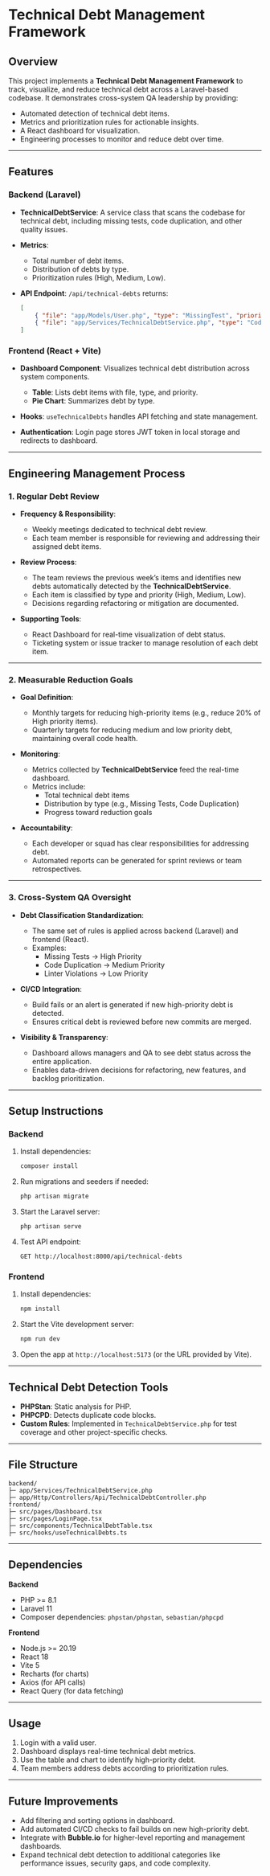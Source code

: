 # Technical Debt Management Framework

## Overview

 This project implements a **Technical Debt Management Framework** to track, visualize, and reduce technical debt across a Laravel-based codebase. It demonstrates cross-system QA leadership by providing:

* Automated detection of technical debt items.
* Metrics and prioritization rules for actionable insights.
* A React dashboard for visualization.
* Engineering processes to monitor and reduce debt over time.

---

## Features

### Backend (Laravel)

* **TechnicalDebtService**:
  A service class that scans the codebase for technical debt, including missing tests, code duplication, and other quality issues.
* **Metrics**:

  * Total number of debt items.
  * Distribution of debts by type.
  * Prioritization rules (High, Medium, Low).
* **API Endpoint**:
  `/api/technical-debts` returns:

  ```json
  [
      { "file": "app/Models/User.php", "type": "MissingTest", "priority": "High" },
      { "file": "app/Services/TechnicalDebtService.php", "type": "CodeDuplication", "priority": "Medium" }
  ]
  ```

### Frontend (React + Vite)

* **Dashboard Component**:
  Visualizes technical debt distribution across system components.

  * **Table**: Lists debt items with file, type, and priority.
  * **Pie Chart**: Summarizes debt by type.
* **Hooks**: `useTechnicalDebts` handles API fetching and state management.
* **Authentication**: Login page stores JWT token in local storage and redirects to dashboard.

---

## Engineering Management Process

### 1. **Regular Debt Review**

* **Frequency & Responsibility**:
  * Weekly meetings dedicated to technical debt review.
  * Each team member is responsible for reviewing and addressing their assigned debt items.

* **Review Process**:
  * The team reviews the previous week’s items and identifies new debts automatically detected by the **TechnicalDebtService**.
  * Each item is classified by type and priority (High, Medium, Low).
  * Decisions regarding refactoring or mitigation are documented.

* **Supporting Tools**:
  * React Dashboard for real-time visualization of debt status.
  * Ticketing system or issue tracker to manage resolution of each debt item.

---

### 2. **Measurable Reduction Goals**

* **Goal Definition**:
  * Monthly targets for reducing high-priority items (e.g., reduce 20% of High priority items).
  * Quarterly targets for reducing medium and low priority debt, maintaining overall code health.

* **Monitoring**:
  * Metrics collected by **TechnicalDebtService** feed the real-time dashboard.
  * Metrics include:
    * Total technical debt items
    * Distribution by type (e.g., Missing Tests, Code Duplication)
    * Progress toward reduction goals

* **Accountability**:
  * Each developer or squad has clear responsibilities for addressing debt.
  * Automated reports can be generated for sprint reviews or team retrospectives.

---

### 3. **Cross-System QA Oversight**

* **Debt Classification Standardization**:
  * The same set of rules is applied across backend (Laravel) and frontend (React).
  * Examples:
    * Missing Tests → High Priority
    * Code Duplication → Medium Priority
    * Linter Violations → Low Priority

* **CI/CD Integration**:
  * Build fails or an alert is generated if new high-priority debt is detected.
  * Ensures critical debt is reviewed before new commits are merged.

* **Visibility & Transparency**:
  * Dashboard allows managers and QA to see debt status across the entire application.
  * Enables data-driven decisions for refactoring, new features, and backlog prioritization.

---

## Setup Instructions

### Backend

1. Install dependencies:

   ```bash
   composer install
   ```
2. Run migrations and seeders if needed:

   ```bash
   php artisan migrate
   ```
3. Start the Laravel server:

   ```bash
   php artisan serve
   ```
4. Test API endpoint:

   ```
   GET http://localhost:8000/api/technical-debts
   ```

### Frontend

1. Install dependencies:

   ```bash
   npm install
   ```
2. Start the Vite development server:

   ```bash
   npm run dev
   ```
3. Open the app at `http://localhost:5173` (or the URL provided by Vite).

---

## Technical Debt Detection Tools

* **PHPStan**: Static analysis for PHP.
* **PHPCPD**: Detects duplicate code blocks.
* **Custom Rules**: Implemented in `TechnicalDebtService.php` for test coverage and other project-specific checks.

---

## File Structure

```
backend/
├─ app/Services/TechnicalDebtService.php
├─ app/Http/Controllers/Api/TechnicalDebtController.php
frontend/
├─ src/pages/Dashboard.tsx
├─ src/pages/LoginPage.tsx
├─ src/components/TechnicalDebtTable.tsx
├─ src/hooks/useTechnicalDebts.ts
```

---

## Dependencies

**Backend**

* PHP >= 8.1
* Laravel 11
* Composer dependencies: `phpstan/phpstan`, `sebastian/phpcpd`

**Frontend**

* Node.js >= 20.19
* React 18
* Vite 5
* Recharts (for charts)
* Axios (for API calls)
* React Query (for data fetching)

---

## Usage

1. Login with a valid user.
2. Dashboard displays real-time technical debt metrics.
3. Use the table and chart to identify high-priority debt.
4. Team members address debts according to prioritization rules.

---

## Future Improvements

* Add filtering and sorting options in dashboard.
* Add automated CI/CD checks to fail builds on new high-priority debt.
* Integrate with **Bubble.io** for higher-level reporting and management dashboards.
* Expand technical debt detection to additional categories like performance issues, security gaps, and code complexity.



